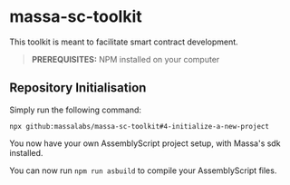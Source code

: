 # massa-sc-toolkit

This toolkit is meant to facilitate smart contract development.

> __PREREQUISITES:__ NPM installed on your computer

## Repository Initialisation

Simply run the following command:

```shell
npx github:massalabs/massa-sc-toolkit#4-initialize-a-new-project
```

You now have your own AssemblyScript project setup, with Massa's sdk installed.

You can now run `npm run asbuild` to compile your AssemblyScript files.